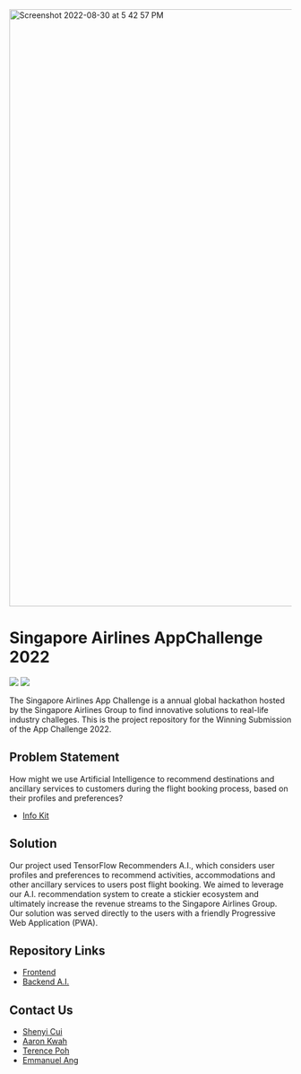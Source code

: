 <img width="1064" alt="Screenshot 2022-08-30 at 5 42 57 PM" src="https://user-images.githubusercontent.com/29945147/187409070-f1e8291f-c127-4e2c-977c-6bf6f64e7a41.png">

# Singapore Airlines AppChallenge 2022
![](https://img.shields.io/badge/2022-Winner%20%F0%9F%8F%86-yellow) ![](https://img.shields.io/badge/2022-1st%20Place-brightgreen)

The Singapore Airlines App Challenge is a annual global hackathon hosted by the Singapore Airlines Group to find innovative solutions to real-life industry challeges. This is the project repository for the Winning Submission of the App Challenge 2022.

## Problem Statement
How might we use Artificial Intelligence to recommend destinations and ancillary services to customers during the flight booking process, based on their profiles and preferences?
- [Info Kit](https://github.com/SEAT-SIA-AppChallenge-2022/.github/blob/main/(AppChallenge%202022)%20INFO%20KIT%20-%20AI%20recommendation.pdf)

## Solution
Our project used TensorFlow Recommenders A.I., which considers user profiles and preferences to recommend activities, accommodations and other ancillary services to users post flight booking. We aimed to leverage our A.I. recommendation system to create a stickier ecosystem and ultimately increase the revenue streams to the Singapore Airlines Group. Our solution was served directly to the users with a friendly Progressive Web Application (PWA).

## Repository Links
- [Frontend](https://github.com/SEAT-SIA-AppChallenge-2022/SEAT-frontend)
- [Backend A.I.](https://github.com/SEAT-SIA-AppChallenge-2022/SEAT-recommender)

## Contact Us
- [Shenyi Cui](https://www.linkedin.com/in/shenyi-cui-4b9b95211/)
- [Aaron Kwah](https://www.linkedin.com/in/aaronkwah/)
- [Terence Poh](https://www.linkedin.com/in/terence-poh-a0715b179/)
- [Emmanuel Ang](https://www.linkedin.com/in/emmanuelangyx/)
